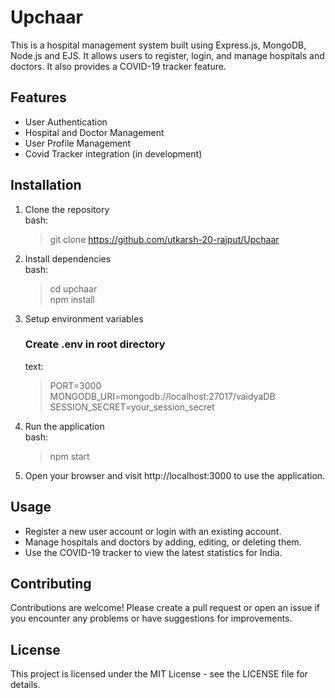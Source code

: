 # Upchaar
This is a hospital management system built using Express.js, MongoDB, Node.js and EJS. It allows users to register, login, and manage hospitals and doctors. It also provides a COVID-19 tracker feature.

## Features
- User Authentication
- Hospital and Doctor Management
- User Profile Management
- Covid Tracker integration (in development)

## Installation
1. Clone the repository  
   bash:  
   > git clone https://github.com/utkarsh-20-rajput/Upchaar
3. Install dependencies  
   bash:  
   > cd upchaar  
   > npm install
5. Setup environment variables  
   ### Create .env in root directory
   text:  
   > PORT=3000  
   > MONGODB_URI=mongodb://localhost:27017/vaidyaDB  
   > SESSION_SECRET=your_session_secret
7. Run the application  
   bash:  
   > npm start
9. Open your browser and visit http://localhost:3000 to use the application.

## Usage
- Register a new user account or login with an existing account.
- Manage hospitals and doctors by adding, editing, or deleting them.
- Use the COVID-19 tracker to view the latest statistics for India.

## Contributing
Contributions are welcome! Please create a pull request or open an issue if you encounter any problems or have suggestions for improvements.

## License
This project is licensed under the MIT License - see the LICENSE file for details.



